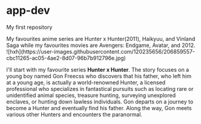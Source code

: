 # app-dev
My first repository
<p>My favourites anime series are Hunter x Hunter(2011), Haikyuu, and Vinland Saga while my favourites movies are Avengers: Endgame, Avatar, and 2012.
 ![hxh](https://user-images.githubusercontent.com/120235656/206859557-cbc11265-ac05-4ae2-8d07-96b7b912796e.jpg)
  
  
  I'll start with my favourite series <strong>Hunter x Hunter</strong>. The story focuses on a young boy named Gon Freecss who discovers that his father, who left him at a young age, is actually a world-renowned Hunter, a licensed professional who specializes in fantastical pursuits such as locating rare or unidentified animal species, treasure hunting, surveying unexplored enclaves, or hunting down lawless individuals. Gon departs on a journey to become a Hunter and eventually find his father. Along the way, Gon meets various other Hunters and encounters the paranormal. </p>


